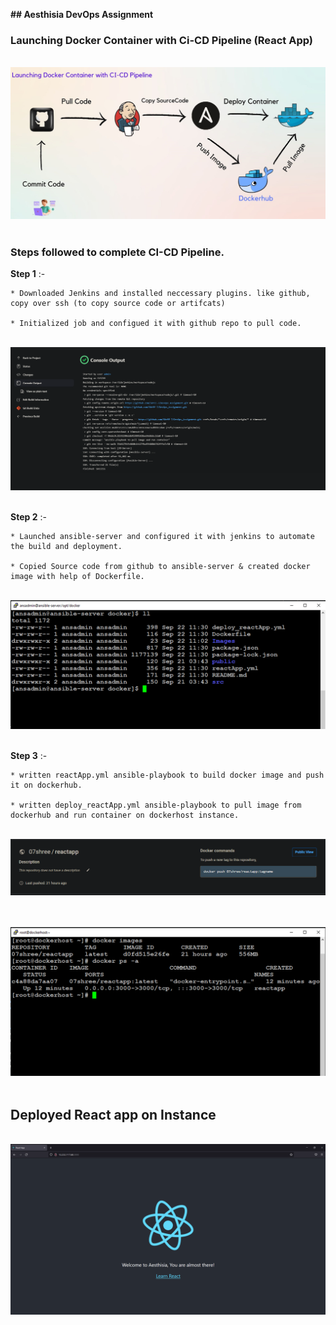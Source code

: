 **## Aesthisia DevOps Assignment** 
### Launching Docker Container with Ci-CD Pipeline (React App)
<p align="center">  
	<br>
	 <img src="Images/CI-CD.jpg"> 
	<br>
	<br>
</p>

### Steps followed to complete CI-CD Pipeline.
**Step 1** :- 
```
* Downloaded Jenkins and installed neccessary plugins. like github, copy over ssh (to copy source code or artifcats)

* Initialized job and configued it with github repo to pull code.
```
<p align="center">  
	<br>
	 <img src="Images/jenkins.PNG"> 
	<br>
	<br>
</p>

**Step 2** :-
```
* Launched ansible-server and configured it with jenkins to automate the build and deployment.

* Copied Source code from github to ansible-server & created docker image with help of Dockerfile.
```
<p align="center">  
	<br>
	 <img src="Images/ansible-server.PNG"> 
	<br>
	<br>
</p>

**Step 3** :- 
```
* written reactApp.yml ansible-playbook to build docker image and push it on dockerhub.

* written deploy_reactApp.yml ansible-playbook to pull image from dockerhub and run container on dockerhost instance. 
```
<p align="center">  
	<br>
	 <img src="Images/dockerhub.PNG"> 
	<br>
	<br>
</p>

<p align="center">  
	<br>
	 <img src="Images/dockerhost.PNG"> 
	<br>
	<br>
</p>

## Deployed React app on Instance
<p align="center">  
	<br>
	 <img src="Images/deployedapp.PNG"> 
	<br>
	<br>
</p>